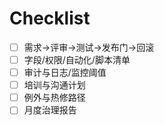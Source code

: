 # Checklist

- [ ] 需求→评审→测试→发布门→回滚
- [ ] 字段/权限/自动化/脚本清单
- [ ] 审计与日志/监控阈值
- [ ] 培训与沟通计划
- [ ] 例外与热修路径
- [ ] 月度治理报告
